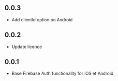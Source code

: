 ## 0.0.3
* Add clientId option on Android

## 0.0.2
* Update licence

## 0.0.1
* Base Firebase Auth functionality for iOS et Android
